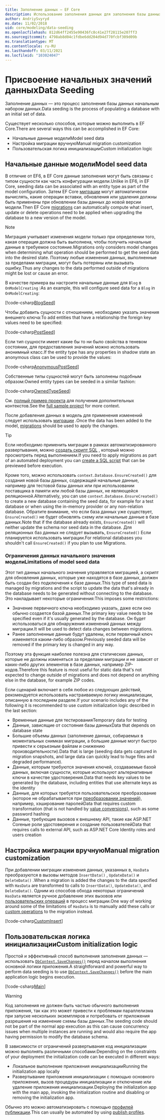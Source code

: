 ```yaml
---
title: Заполнение данных — EF Core
description: Использование заполнения данных для заполнения базы данных начальным набором данных с помощью Entity Framework Core
author: AndriySvyryd
ms.date: 11/02/2018
uid: core/modeling/data-seeding
ms.openlocfilehash: 812d64ff2455e90436fc8c41e27f28115e207ff3
ms.sourcegitcommit: 4798ab8d04c1fdbe6dd204d94d770fcbf309d09b
ms.translationtype: MT
ms.contentlocale: ru-RU
ms.lasthandoff: 03/11/2021
ms.locfileid: "103024047"
---
```

# <a name="data-seeding"></a><span data-ttu-id="94c88-103">Присвоение начальных значений данных</span><span class="sxs-lookup"><span data-stu-id="94c88-103">Data Seeding</span></span>

<span data-ttu-id="94c88-104">Заполнение данных — это процесс заполнения базы данных начальным набором данных.</span><span class="sxs-lookup"><span data-stu-id="94c88-104">Data seeding is the process of populating a database with an initial set of data.</span></span>

<span data-ttu-id="94c88-105">Существует несколько способов, которые можно выполнить в EF Core.</span><span class="sxs-lookup"><span data-stu-id="94c88-105">There are several ways this can be accomplished in EF Core:</span></span>

* <span data-ttu-id="94c88-106">Начальные данные модели</span><span class="sxs-lookup"><span data-stu-id="94c88-106">Model seed data</span></span>
* <span data-ttu-id="94c88-107">Настройка миграции вручную</span><span class="sxs-lookup"><span data-stu-id="94c88-107">Manual migration customization</span></span>
* <span data-ttu-id="94c88-108">Пользовательская логика инициализации</span><span class="sxs-lookup"><span data-stu-id="94c88-108">Custom initialization logic</span></span>

## <a name="model-seed-data"></a><span data-ttu-id="94c88-109">Начальные данные модели</span><span class="sxs-lookup"><span data-stu-id="94c88-109">Model seed data</span></span>

<span data-ttu-id="94c88-110">В отличие от EF6, в EF Core данные заполнения могут быть связаны с типом сущности как часть конфигурации модели.</span><span class="sxs-lookup"><span data-stu-id="94c88-110">Unlike in EF6, in EF Core, seeding data can be associated with an entity type as part of the model configuration.</span></span> <span data-ttu-id="94c88-111">Затем EF Core [миграции](xref:core/managing-schemas/migrations/index) могут автоматически вычислять, какие операции вставки, обновления или удаления должны быть применены при обновлении базы данных до новой версии модели.</span><span class="sxs-lookup"><span data-stu-id="94c88-111">Then EF Core [migrations](xref:core/managing-schemas/migrations/index) can automatically compute what insert, update or delete operations need to be applied when upgrading the database to a new version of the model.</span></span>

> [!NOTE]
> <span data-ttu-id="94c88-112">Миграция учитывает изменения модели только при определении того, какая операция должна быть выполнена, чтобы получить начальные данные в требуемое состояние.</span><span class="sxs-lookup"><span data-stu-id="94c88-112">Migrations only considers model changes when determining what operation should be performed to get the seed data into the desired state.</span></span> <span data-ttu-id="94c88-113">Поэтому любые изменения данных, выполненные за пределами миграции, могут быть потеряны или вызывать ошибку.</span><span class="sxs-lookup"><span data-stu-id="94c88-113">Thus any changes to the data performed outside of migrations might be lost or cause an error.</span></span>

<span data-ttu-id="94c88-114">В качестве примера вы настроите начальные данные для `Blog` в `OnModelCreating` :</span><span class="sxs-lookup"><span data-stu-id="94c88-114">As an example, this will configure seed data for a `Blog` in `OnModelCreating`:</span></span>

[!code-csharp[BlogSeed](../../../samples/core/Modeling/DataSeeding/DataSeedingContext.cs?name=BlogSeed)]

<span data-ttu-id="94c88-115">Чтобы добавить сущности с отношением, необходимо указать значения внешнего ключа:</span><span class="sxs-lookup"><span data-stu-id="94c88-115">To add entities that have a relationship the foreign key values need to be specified:</span></span>

[!code-csharp[PostSeed](../../../samples/core/Modeling/DataSeeding/DataSeedingContext.cs?name=PostSeed)]

<span data-ttu-id="94c88-116">Если тип сущности имеет какие бы то ни было свойства в теневом состоянии, для предоставления значений можно использовать анонимный класс.</span><span class="sxs-lookup"><span data-stu-id="94c88-116">If the entity type has any properties in shadow state an anonymous class can be used to provide the values:</span></span>

[!code-csharp[AnonymousPostSeed](../../../samples/core/Modeling/DataSeeding/DataSeedingContext.cs?name=AnonymousPostSeed)]

<span data-ttu-id="94c88-117">Собственные типы сущностей могут быть заполнены подобным образом:</span><span class="sxs-lookup"><span data-stu-id="94c88-117">Owned entity types can be seeded in a similar fashion:</span></span>

[!code-csharp[OwnedTypeSeed](../../../samples/core/Modeling/DataSeeding/DataSeedingContext.cs?name=OwnedTypeSeed)]

<span data-ttu-id="94c88-118">См. [полный пример проекта](https://github.com/dotnet/EntityFramework.Docs/tree/main/samples/core/Modeling/DataSeeding) для получения дополнительных контекстов.</span><span class="sxs-lookup"><span data-stu-id="94c88-118">See the [full sample project](https://github.com/dotnet/EntityFramework.Docs/tree/main/samples/core/Modeling/DataSeeding) for more context.</span></span>

<span data-ttu-id="94c88-119">После добавления данных в модель для применения изменений следует использовать [миграции](xref:core/managing-schemas/migrations/index) .</span><span class="sxs-lookup"><span data-stu-id="94c88-119">Once the data has been added to the model, [migrations](xref:core/managing-schemas/migrations/index) should be used to apply the changes.</span></span>

> [!TIP]
> <span data-ttu-id="94c88-120">Если необходимо применить миграции в рамках автоматизированного развертывания, можно [создать скрипт SQL](xref:core/managing-schemas/migrations/index#generate-sql-scripts) , который можно просмотреть перед выполнением.</span><span class="sxs-lookup"><span data-stu-id="94c88-120">If you need to apply migrations as part of an automated deployment you can [create a SQL script](xref:core/managing-schemas/migrations/index#generate-sql-scripts) that can be previewed before execution.</span></span>

<span data-ttu-id="94c88-121">Кроме того, можно использовать `context.Database.EnsureCreated()` для создания новой базы данных, содержащей начальные данные, например для тестовой базы данных или при использовании поставщика в памяти или любой базы данных, не являющейся реляционной.</span><span class="sxs-lookup"><span data-stu-id="94c88-121">Alternatively, you can use `context.Database.EnsureCreated()` to create a new database containing the seed data, for example for a test database or when using the in-memory provider or any non-relation database.</span></span> <span data-ttu-id="94c88-122">Обратите внимание, что если база данных уже существует, `EnsureCreated()` не будет обновлять схему или начальные данные в базе данных.</span><span class="sxs-lookup"><span data-stu-id="94c88-122">Note that if the database already exists, `EnsureCreated()` will neither update the schema nor seed data in the database.</span></span> <span data-ttu-id="94c88-123">Для реляционных баз данных не следует вызывать, `EnsureCreated()` Если планируется использовать миграции.</span><span class="sxs-lookup"><span data-stu-id="94c88-123">For relational databases you shouldn't call `EnsureCreated()` if you plan to use Migrations.</span></span>

### <a name="limitations-of-model-seed-data"></a><span data-ttu-id="94c88-124">Ограничения данных начального значения модели</span><span class="sxs-lookup"><span data-stu-id="94c88-124">Limitations of model seed data</span></span>

<span data-ttu-id="94c88-125">Этот тип данных начального значения управляется миграцией, а скрипт для обновления данных, которые уже находятся в базе данных, должен быть создан без подключения к базе данных.</span><span class="sxs-lookup"><span data-stu-id="94c88-125">This type of seed data is managed by migrations and the script to update the data that's already in the database needs to be generated without connecting to the database.</span></span> <span data-ttu-id="94c88-126">Это накладывает некоторые ограничения:</span><span class="sxs-lookup"><span data-stu-id="94c88-126">This imposes some restrictions:</span></span>

* <span data-ttu-id="94c88-127">Значение первичного ключа необходимо указать, даже если оно обычно создается базой данных.</span><span class="sxs-lookup"><span data-stu-id="94c88-127">The primary key value needs to be specified even if it's usually generated by the database.</span></span> <span data-ttu-id="94c88-128">Он будет использоваться для обнаружения изменений данных между миграции.</span><span class="sxs-lookup"><span data-stu-id="94c88-128">It will be used to detect data changes between migrations.</span></span>
* <span data-ttu-id="94c88-129">Ранее заполненные данные будут удалены, если первичный ключ изменяется каким-либо образом.</span><span class="sxs-lookup"><span data-stu-id="94c88-129">Previously seeded data will be removed if the primary key is changed in any way.</span></span>

<span data-ttu-id="94c88-130">Поэтому эта функция наиболее полезна для статических данных, которые не должны изменяться за пределами миграции и не зависят от каких-либо других элементов в базе данных, например ZIP-кодов.</span><span class="sxs-lookup"><span data-stu-id="94c88-130">Therefore this feature is most useful for static data that's not expected to change outside of migrations and does not depend on anything else in the database, for example ZIP codes.</span></span>

<span data-ttu-id="94c88-131">Если сценарий включает в себя любое из следующих действий, рекомендуется использовать настраиваемую логику инициализации, описанную в последнем разделе.</span><span class="sxs-lookup"><span data-stu-id="94c88-131">If your scenario includes any of the following it is recommended to use custom initialization logic described in the last section:</span></span>

* <span data-ttu-id="94c88-132">Временные данные для тестирования</span><span class="sxs-lookup"><span data-stu-id="94c88-132">Temporary data for testing</span></span>
* <span data-ttu-id="94c88-133">Данные, зависящие от состояния базы данных</span><span class="sxs-lookup"><span data-stu-id="94c88-133">Data that depends on database state</span></span>
* <span data-ttu-id="94c88-134">Большие объемы данных (заполнение данных, собираемых в моментальных снимках миграции, а большие данные могут быстро привести к серьезным файлам и снижению производительности).</span><span class="sxs-lookup"><span data-stu-id="94c88-134">Data that is large (seeding data gets captured in migration snapshots, and large data can quickly lead to huge files and degraded performance).</span></span>
* <span data-ttu-id="94c88-135">Данные, которым требуются значения ключей, создаваемые базой данных, включая сущности, которые используют альтернативные ключи в качестве удостоверения.</span><span class="sxs-lookup"><span data-stu-id="94c88-135">Data that needs key values to be generated by the database, including entities that use alternate keys as the identity</span></span>
* <span data-ttu-id="94c88-136">Данные, для которых требуется пользовательское преобразование (которое не обрабатывается при [преобразовании значений](xref:core/modeling/value-conversions)), например, хэширование паролей</span><span class="sxs-lookup"><span data-stu-id="94c88-136">Data that requires custom transformation (that is not handled by [value conversions](xref:core/modeling/value-conversions)), such as some password hashing</span></span>
* <span data-ttu-id="94c88-137">Данные, требующие вызовов к внешнему API, такие как ASP.NET Coreные роли удостоверения и создание пользователей</span><span class="sxs-lookup"><span data-stu-id="94c88-137">Data that requires calls to external API, such as ASP.NET Core Identity roles and users creation</span></span>

## <a name="manual-migration-customization"></a><span data-ttu-id="94c88-138">Настройка миграции вручную</span><span class="sxs-lookup"><span data-stu-id="94c88-138">Manual migration customization</span></span>

<span data-ttu-id="94c88-139">При добавлении миграции изменения данных, указанных в, `HasData` преобразуются в вызовы методов `InsertData()` , `UpdateData()` и `DeleteData()` .</span><span class="sxs-lookup"><span data-stu-id="94c88-139">When a migration is added the changes to the data specified with `HasData` are transformed to calls to `InsertData()`, `UpdateData()`, and `DeleteData()`.</span></span> <span data-ttu-id="94c88-140">Одним из способов обхода некоторых ограничений `HasData` является ручное добавление этих вызовов или [пользовательских операций](xref:core/managing-schemas/migrations/operations) в процесс миграции.</span><span class="sxs-lookup"><span data-stu-id="94c88-140">One way of working around some of the limitations of `HasData` is to manually add these calls or [custom operations](xref:core/managing-schemas/migrations/operations) to the migration instead.</span></span>

[!code-csharp[CustomInsert](../../../samples/core/Modeling/DataSeeding/Migrations/20181102235626_Initial.cs?name=CustomInsert)]

## <a name="custom-initialization-logic"></a><span data-ttu-id="94c88-141">Пользовательская логика инициализации</span><span class="sxs-lookup"><span data-stu-id="94c88-141">Custom initialization logic</span></span>

<span data-ttu-id="94c88-142">Простой и эффективный способ выполнения заполнения данных — использовать [`DbContext.SaveChanges()`](xref:core/saving/index) перед началом выполнения основной логики приложения.</span><span class="sxs-lookup"><span data-stu-id="94c88-142">A straightforward and powerful way to perform data seeding is to use [`DbContext.SaveChanges()`](xref:core/saving/index) before the main application logic begins execution.</span></span>

[!code-csharp[Main](../../../samples/core/Modeling/DataSeeding/Program.cs?name=CustomSeeding)]

> [!WARNING]
> <span data-ttu-id="94c88-143">Код заполнения не должен быть частью обычного выполнения приложения, так как это может привести к проблемам параллелизма при запуске нескольких экземпляров и потребовать от приложения разрешения на изменение схемы базы данных.</span><span class="sxs-lookup"><span data-stu-id="94c88-143">The seeding code should not be part of the normal app execution as this can cause concurrency issues when multiple instances are running and would also require the app having permission to modify the database schema.</span></span>

<span data-ttu-id="94c88-144">В зависимости от ограничений развертывания код инициализации можно выполнять различными способами:</span><span class="sxs-lookup"><span data-stu-id="94c88-144">Depending on the constraints of your deployment the initialization code can be executed in different ways:</span></span>

* <span data-ttu-id="94c88-145">Локальное выполнение приложения инициализации</span><span class="sxs-lookup"><span data-stu-id="94c88-145">Running the initialization app locally</span></span>
* <span data-ttu-id="94c88-146">Развертывание приложения инициализации с помощью основного приложения, вызов процедуры инициализации и отключение или удаление приложения инициализации.</span><span class="sxs-lookup"><span data-stu-id="94c88-146">Deploying the initialization app with the main app, invoking the initialization routine and disabling or removing the initialization app.</span></span>

<span data-ttu-id="94c88-147">Обычно это можно автоматизировать с помощью [профилей публикации](/aspnet/core/host-and-deploy/visual-studio-publish-profiles).</span><span class="sxs-lookup"><span data-stu-id="94c88-147">This can usually be automated by using [publish profiles](/aspnet/core/host-and-deploy/visual-studio-publish-profiles).</span></span>

